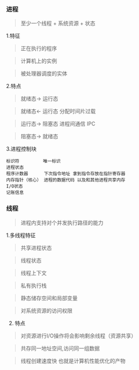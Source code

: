 


### 进程

> 至少一个线程 + 系统资源 + 状态

1.特征
> 正在执行的程序

> 计算机上的实例

> 被处理器调度的实体

2.特点
> 就绪态-> 运行态

> 就绪态<- 运行态 分配时间片过载

> 运行态-> 阻塞态 进程间通信 IPC

> 阻塞态-> 就绪态 

3.进程控制块
```
标识符         唯一标识
进程状态   
程序计数器      下次指令地址 拿到指令存放在指针寄存器
内存指针（核心） 进程的数据代码 以及和其他进程共享内存
I/O状态
记账信息
```

### 线程

> 进程内支持对个并发执行路径的能力

1.多线程特征

> 共享进程状态

> 线程状态

> 线程上下文

> 私有执行栈

> 静态储存空间和局部变量

> 对系统资源的访问权限 

2. 特点
> 对资源进行I/O操作将会影响剩余线程（资源共享）

> 共存同一地址空间,访问同一组数据

> 线程创建速度快 也就是计算机性能优化的产物


